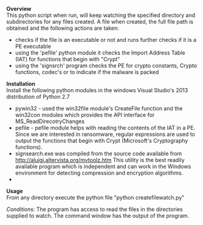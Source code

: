 <b>Overview </b> <br>
This python script when run, will keep watching the specified directory and subdirectories for any files created. A file when created, the full file path is obtained and the following actions are taken:
- checks if the file is an executable or not and runs further checks if it is a PE executable
- using the 'pefile' python module it checks the Import Address Table (IAT) for functions that begin with "Crypt"
- using the 'signsrch' program checks the PE for crypto constants, Crypto functions, codec's or to indicate if the malware is packed

<b>Installation </b> </br>
Install the following python modules in the windows Visual Studio's 2013 distribution of Python 2.7
- pywin32 - used the win32file module's CreateFile function and the win32con modules which provides the API interface for MS_ReadDirecotryChanges
- pefile - pefile module helps with reading the contents of the IAT in a PE. Since we are interested in ransomware, regular expressions are used to output the functions that begin with Crypt (Microsoft's Cryptography functions).
- signsearch.exe was compiled from the source code available from http://aluigi.altervista.org/mytoolz.htm This utility is the best readily available program which is independent and can work in the Windows environment for detecting compression and encryption algorithms.
- 
<b>Usage </b> </br>
From any directory execute the python file "python createfilewatch.py"

<i>Conditions:</i>
The program has access to read the files in the directories supplied to watch.
The command window has the output of the program.
